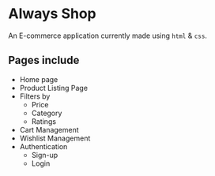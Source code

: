 # Always Shop

An E-commerce application currently made using `html` & `css`.

## Pages include
- Home page
- Product Listing Page
- Filters by
    - Price
    - Category
    - Ratings
- Cart Management
- Wishlist Management
- Authentication
    - Sign-up
    - Login

